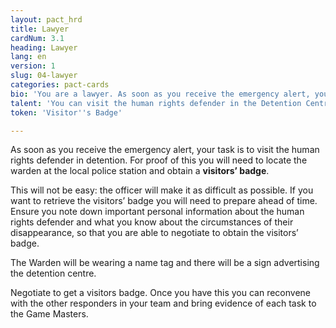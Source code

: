 ```yaml
---
layout: pact_hrd
title: Lawyer
cardNum: 3.1
heading: Lawyer
lang: en
version: 1
slug: 04-lawyer
categories: pact-cards
bio: 'You are a lawyer. As soon as you receive the emergency alert, your task is to visit the human rights defender in detention. You need to establish connection with them in order to verify their detention, as well as to agree on a legal course of action for their release.'
talent: 'You can visit the human rights defender in the Detention Centre'
token: 'Visitor''s Badge'

---
```


As soon as you receive the emergency alert, your task is to visit the human rights defender in detention. For proof of this you will need to locate the warden at the local police station and obtain a **visitors’ badge**.

This will not be easy: the officer will make it as difficult as possible. If you want to retrieve the visitors’ badge you will need to prepare ahead of time. Ensure you note down important personal information about the human rights defender and what you know about the circumstances of their disappearance, so that you are able to negotiate to obtain the visitors’ badge.

The Warden will be wearing a name tag and there will be a sign advertising the detention centre.

Negotiate to get a visitors badge. Once you have this you can reconvene with the other responders in your team and bring evidence of each task to the Game Masters.